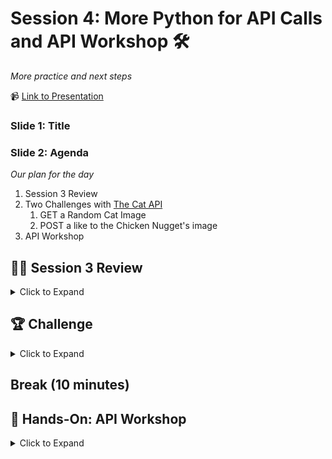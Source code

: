 # Session 4: More Python for API Calls and API Workshop 🛠️
_More practice and next steps_

📹 [Link to Presentation](https://www.beautiful.ai/-NhWloQd-e4pOq9_WgyF)

### Slide 1: Title

### Slide 2: Agenda
_Our plan for the day_

1. Session 3 Review
2. Two Challenges with [The Cat API](https://documenter.getpostman.com/view/5578104/RWgqUxxh)
   1. GET a Random Cat Image
   2. POST a like to the Chicken Nugget's image
3. API Workshop

## 👨‍🏫 Session 3 Review
<details><summary>Click to Expand</summary>
<hr>

### Slide 4: Previous Topics

1. **Python Basics**: A quick introduction to Python
2. **Python `requests` Library**: Methods to create, execute, and process HTTP requests
3. **Procore API in PYthon**: How we can access data from Procore with their API in Python

### Slide 5: Introduction to Python

### Slide 7: Basic Outputs
The print function in Python is used to display text or variable values in the console.
```python
print("Hello, World!")
```

### Slide 9: Variables

#### Variables Types
Variables act as placeholders to store data values in memory. Different data types can be assigned to variables such as:
* String: Textual data
``` python
name = "Hagen"
```
* Integer: Whole numbers
```python
age = 29
```
* Float: Decimal numbers
``` python
height = 6.0
```
* Boolean: binary true or false (0 or 1)
```python
works_at_ro = True
```

> Unlike other languages, Python does not require you to declare the type of variable when declaring it. Python will figure out the variable type for you when you run your code. 

#### Variable Naming
* **Starting Character**: Variable names must start with a letter (a-z, A-Z) or an underscore (_). The rest of the name can contain letters, numbers, or underscores.
* **Case-Sensitive**: Variable names are case-sensitive (age, Age, and AGE are three different variables).
* **Reserved Words**: Python has defined keywords like `if`, `else`, `while`, etc.) that cannot be used as variable names.

### Slide 10: Lists
Lists are ordered collections of items, and they can hold any type of data.
```python
fruits = ["apple", "banana", "cherry"]
```

Items in lists can be accessed by their index, with indices starting from 0 for the first item.
```
print(fruits[0])
```

### Slide 12: Dictionaries
Dictionaries in Python store data in key-value pairs and look very similar to JSON-formatted data:
```python
person = {
    "name": "Hagen",
    "age": 29,
    "city": "Austin"
}
```
Values in a dictionary can be accessed using their respective keys:
```python
print(person["name"]) # Hagen
print(person["age"]) # 29
```

### Slide 13: Advanced Outputs: F-Strings (Formatted String Literals)
Introduced in Python 3.6, f-strings offer a concise way to embed expressions inside string literals. They are prefixed with an 'f' and use curly braces {} to embed Python expressions within the string.

```python
name = "John"
age = 25
greeting = f"My name is {name} and I am {age} years old."
print(greeting)  # Output: My name is John and I am 25 years old.
```

You can also perform operations within the curly braces of an f-string.

```python
double_age = f"Twice my age is {age * 2}."
print(double_age)  # Output: Twice my age is 50.
```

F-strings provide a readable and convenient way to include variable values and expressions directly within strings, making code cleaner and more intuitive.

### Slide 14: Conditionals
Conditionals allow for the execution of a block of code only if a specified condition is met.
```python
if age > 18:
    print("John is an adult.")
else:
    print("John is not an adult.")
```

### Slide 15: Functions
* **Definition**: Functions are blocks of organized and reusable code designed to perform a specific task. They are a fundamental concept in programming, allowing for modularity and code reuse.
```python
def function_name(parameters):
    """docstring: provides a brief explanation of what the function does, the input(s), and the output(s)"""
    # function body
    return output
```
* **Parameters and Arguments**
    * Parameters are the names listed in the function's definition.
    * Arguments are the real values passed to the function when it's called.
```python
def greet(person_name):
    message = f"Hello, {person_name}!"
    return message
```
* **Return Statement**: The return keyword is used to exit a function and return a value.

```python
def add(x, y):
    return x + y
```

* **Variable Scope**
    * Local Variables: Variables declared inside a function have a local scope, meaning they can only be accessed within that function
    * Global Variables:  Variables declared outside of the function (or in global scope) can be accessed inside or outside of the function
 
```python
x = 10  # This is a global variable

def check_value():
    y = 5  # This is a local variable
    return x + y  # Can access global variable 'x' inside this function
```

### Slide 16: Package Imports
In Python, we can enhance the default capabilities by importing external packages. This is done using the import keyword. In the script, two packages are imported:

* requests: Used for making HTTP requests.
```python
import requests
```
* pandas (often imported as pd): Used for data manipulation and analysis.
```python
import pandas as pd
```
### Slide 17: Python `requests` Library

1. **HTTP Wrapper**: The requests library is a popular Python package used for making HTTP requests. It abstracts the complexities of making requests behind a simple API, providing an intuitive way to send HTTP requests and handle responses.
2. **Methods**: It supports all major HTTP methods like GET, POST, PUT, DELETE, etc., through simple method calls.
3. **Response Handling**: Responses from servers can be easily parsed, and the library provides convenient methods to extract useful information, such as `response.text`, `response.json()`, and `response.status_code`.

### Slide 18: POST Access Token in Procore
This snippet shows you how to create and access token for your Procore App

```python
client_id = os.getenv("CLIENT_ID")
client_secret = os.getenv("CLIENT_SECRET")

endpoint = "/oauth/token"

headers = {"Content-Type": "application/json"}

body = {
    "grant_type": "client_credentials",
    "client_id": client_id,
    "client_secret": client_secret
}

response = requests.post(
    url=f"{BASE_URL}{endpoint}",
    headers=headers,
    data=json.dumps(body)  # Convert the dictionary to a JSON string
)

access_token_data = response.json()
access_token = access_token_data["access_token"]
```

1. `client_id = os.getenv("CLIENT_ID")`: Retrieves the value of the environment variable "CLIENT_ID" and assigns it to the client_id variable.
2. `client_secret = os.getenv("CLIENT_SECRET")`: Retrieves the value of the environment variable "CLIENT_SECRET" and assigns it to the client_secret variable.
3. `endpoint = "/oauth/token"`: Specifies the endpoint for obtaining an OAuth token.
4. `headers = {...}`: Defines a dictionary that indicates the content being sent is in JSON format.
5. `body = {...}`: Constructs the data payload, including the grant type and the client's ID and secret credentials.
6. `response = requests.post(...)`: Sends a POST request to the composed URL (BASE_URL + endpoint), with the defined headers and the body converted to a JSON string.
7. `access_token_data = response.json()`: Parses the response, which is expected to be in JSON format, into a Python dictionary.
8 `access_token = access_token_data["access_token"]`: Extracts the value associated with the key "access_token" from the parsed response and assigns it to the access_token variable.

### Slide 19: GET All Companies

This snippet gets the companies that the app has been downloaded to.

```python
endpoint = "/rest/v1.0/companies"

headers = {"Authorization": f"Bearer {access_token}"}

response = requests.get(
    url=f"{BASE_URL}{endpoint}",
    headers=headers
)

company_data = response.json()

# save first (0th) "id" from the list which will correspond to RO
company_id = company_data[0]["id"]
```

1. `endpoint = "/rest/v1.0/companies"`: Specifies the endpoint for fetching company data.
2. `headers = {...}: Defines a dictionary containing an Authorization header, which uses the previously retrieved access_token.
3. `response = requests.get(...)`: Sends a GET request to the composed URL (BASE_URL + endpoint), with the defined headers.
4. `company_data = response.json()`: Parses the response, which is expected to be in JSON format, into a Python dictionary or list (based on the response structure).
5. `company_id = company_data[0]["id"]`: Extracts the "id" of the first (0th) company in the retrieved data list and assigns it to the company_id variable.

### Slide 20: GET All Projects within a Company

This snippet pulls all the projects that have granted access to your app.

```python
endpoint = "/rest/v1.1/projects"

headers = {
    "Authorization": f"Bearer {access_token}",
    "Procore-Company-Id": f"{company_id}"
}

params = {
    "company_id": f"{company_id}"
}

response = requests.get(
    url=f"{BASE_URL}{endpoint}",
    headers=headers,
    params=params
)

project_data = response.json()
```

1. `endpoint = "/rest/v1.1/projects"`: Specifies the endpoint for fetching project data.
2. `headers = {...}`: Defines a dictionary for headers, including the previously retrieved access_token for authentication and specifying which company's projects to fetch.
3. `params = {"company_id": f"{company_id}"}`: Sets up query parameters to include the company_id in the request.
4. `response = requests.get(...)`: Sends a GET request to the composed URL (BASE_URL + endpoint), using the headers and parameters defined.
5. `project_data = response.json()`: Parses the response, expected to be in JSON format, into a Python dictionary or list (based on the response structure).

<hr>
</details>

## 🏆 Challenge
<details><summary>Click to Expand</summary>
<hr>

### Create a GET request in Python (Slide 21)
Using [The Cat API](https://thecatapi.com/), create a GET request to get a random cat image.
* [Documentation}(https://documenter.getpostman.com/view/5578104/RWgqUxxh#997f5b37-79cc-49a4-8c11-ddf24b72a4d9) on the `/images/search` endpoint
* The code you will complete is below:

```python
def get_image():
    """
    Gets a random cat image

    Link to Documentation: https://documenter.getpostman.com/view/5578104/RWgqUxxh#997f5b37-79cc-49a4-8c11-ddf24b72a4d9
    """

    # Define the full URL
    get_url = ""

    # Define the header(s)
    # Use the following API Key: live_NMNC1lcbODoViW3HxtYkiIstzdDd8wN2e8tlHLM6QyDGSKTA1NUGGdqEGP7UOoBm
    get_headers = {}

    # Create the request using the correct method from the requests library
    #response = 

    # Print the URL to the image
    print("Challenge 1: Below is the URL to a random cat image")
    print(response.json()[0]["url"])
```

#### Some Help:
1. Define the `get_url` string variable using the full URL available in the documentation under the endpoint (should start with "https")
2. Define the `get_headers` dictionary variable. You need only one header related to the API Key which is provided in the code.
3. Create the GET request using the `requests.get()` function. For this request, you only need to provide values for the `url` and `headers` input parameters.

### Create a POST request in Python (Slide 22)
Use [The Cat API](https://thecatapi.com/) to create a POST request that likes an image.
* [Documentation](https://documenter.getpostman.com/view/5578104/RWgqUxxh#ae1b5e8f-ca63-4de8-a715-f4944f4cec07) on the `/favourites` endpoint
* The [image](https://cdn2.thecatapi.com/images/h-bMdWYmd.png) you will be liking - that is the Chicken Nugget
* The code you will complete is below:

```python
def favorite_image():
    """
    Favorites a cat image

    Link to Documentation: https://documenter.getpostman.com/view/5578104/RWgqUxxh#ae1b5e8f-ca63-4de8-a715-f4944f4cec07
    """

    # Define the full URL
    post_url = ""

    # Define the header(s)
    # Use the following API Key: live_NMNC1lcbODoViW3HxtYkiIstzdDd8wN2e8tlHLM6QyDGSKTA1NUGGdqEGP7UOoBm
    post_headers = {}

    # Define the data to send. You need to only use the `image_id` key and use the ID: h-bMdWYmd
    post_data = {}

    # Create the request using the correct method from the requests library
    #response = 

    # 
    print("Challenge 2: You should get a 'SUCCESS' message below")
    print(response.text)
```

#### Some Help:
1. Define the `post_url` string variable using the full URL available in the documentation under the endpoint (should start with "https")
2. Define the `post_headers` dictionary variable. You need only one header related to the API Key which is provided in the code. This should match what you did before in the GET request.
3. Define the `post_data` dictionary variable which will include a key called `image_id` with a value of `h-bMdWYmd`.
4. Create the POST request using the `requests.post()` function. For this request, you need to provide three values: the `url`, the `headers`, and the `json` input parameters. For the `json` parameter, you will provide the data you created earlier. 

<hr>
</details>
   
## Break (10 minutes)

## 👐 Hands-On: API Workshop
<details><summary>Click to Expand</summary>
<hr>

### Slide 25: Software Use

#### Discussion Prompt: What are the main software applications or tools you use daily?

#### Tasks:
* Jot down at least 3 software tools each person uses often in their daily workflow
* Share your list with others to get inspired or help finish our their list

#### Goal: Create a consolidated list of software tools crucial to their tasks and workflows.

### Slide 26: Find Pain Points

#### Discussion Prompt: What are some minor annoyances or inefficiencies you've noticed with these software tools?

#### Tasks:
* For each application, list 2 simple tasks you wish the tool could do
* For each application, list 1 major task/workflow you would like

#### Goal: Pinpoint areas where APIs could offer improvements or solutions.

### Slide 27: Explore API Documentation

#### Discussion Prompt: What can APIs do for you?

#### Tasks:
* For each application, find if they have an API. If so, find their documentation.
* Skim through the documentation to see the different functionalities offered.
* Identify at least 1 functionality that could solve some of your pain points.
* Identify at least 1 functionality that could solve an issue you hadn't thought of!

#### Goal: Familiarize with the kind of operations and tasks the API supports.

### Slide 28: Brainstorm API Solutions

#### Discussion Prompt: What process could you create to solve your issue?

#### Tasks
* Focus on one particular task you believe is important and that could be solved with the API.
* Brainstorm the process or workflow and be specific!
* If you have time, try another task or consult with others.

#### Goal: Create an outline of how the API could solve an issues you currently face.

### Slide 29: Open Discussion

#### Discussion Prompt: How can others help refine your solution?

#### Tasks
* Discuss one solution you developed with another person
* Focus on what might be missing
* Are there any other considerations for the process?

#### Goal: Strengthen your process.

<hr>
</details>
